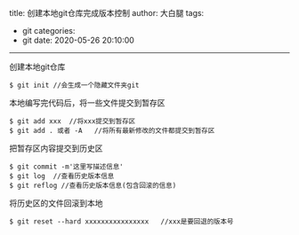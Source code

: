 title: 创建本地git仓库完成版本控制
author: 大白腿
tags:
  - git
categories:
  - git
date: 2020-05-26 20:10:00
---
创建本地git仓库
```
$ git init //会生成一个隐藏文件夹git
```
本地编写完代码后，将一些文件提交到暂存区
```
$ git add xxx  //将xxx提交到暂存区
$ git add . 或者 -A   //将所有最新修改的文件都提交到暂存区
```
把暂存区内容提交到历史区
```
$ git commit -m'这里写描述信息'
$ git log  //查看历史版本信息
$ git reflog //查看历史版本信息(包含回滚的信息)
```
将历史区的文件回滚到本地
```
$ git reset --hard xxxxxxxxxxxxxxxx   //xxx是要回退的版本号
```